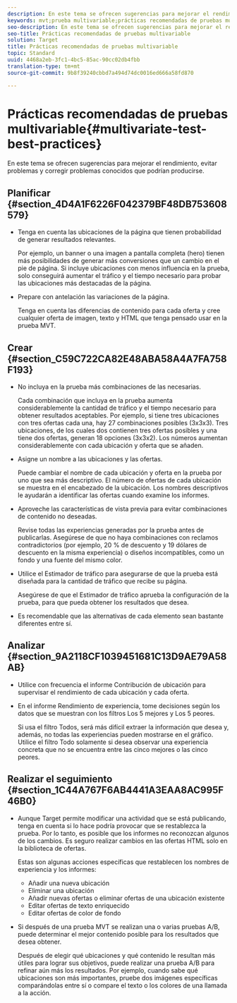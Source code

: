 ```yaml
---
description: En este tema se ofrecen sugerencias para mejorar el rendimiento, evitar problemas y corregir problemas conocidos que podrían producirse.
keywords: mvt;prueba multivariable;prácticas recomendadas de pruebas multivariable;prácticas recomendadas de mvt;combinaciones de mvt;informes de mvt
seo-description: En este tema se ofrecen sugerencias para mejorar el rendimiento, evitar problemas y corregir problemas conocidos que podrían producirse.
seo-title: Prácticas recomendadas de pruebas multivariable
solution: Target
title: Prácticas recomendadas de pruebas multivariable
topic: Standard
uuid: 4468a2eb-3fc1-4bc5-85ac-90cc02db4fbb
translation-type: tm+mt
source-git-commit: 9b8f39240cbbd7a494d74dc0016ed666a58fd870

---
```



# Prácticas recomendadas de pruebas multivariable{#multivariate-test-best-practices}

En este tema se ofrecen sugerencias para mejorar el rendimiento, evitar problemas y corregir problemas conocidos que podrían producirse.

## Planificar   {#section_4D4A1F6226F042379BF48DB753608579}

* Tenga en cuenta las ubicaciones de la página que tienen probabilidad de generar resultados relevantes.

   Por ejemplo, un banner o una imagen a pantalla completa (hero) tienen más posibilidades de generar más conversiones que un cambio en el pie de página. Si incluye ubicaciones con menos influencia en la prueba, solo conseguirá aumentar el tráfico y el tiempo necesario para probar las ubicaciones más destacadas de la página.
* Prepare con antelación las variaciones de la página.

   Tenga en cuenta las diferencias de contenido para cada oferta y cree cualquier oferta de imagen, texto y HTML que tenga pensado usar en la prueba MVT.

## Crear   {#section_C59C722CA82E48ABA58A4A7FA758F193}

* No incluya en la prueba más combinaciones de las necesarias.

   Cada combinación que incluya en la prueba aumenta considerablemente la cantidad de tráfico y el tiempo necesario para obtener resultados aceptables. Por ejemplo, si tiene tres ubicaciones con tres ofertas cada una, hay 27 combinaciones posibles (3x3x3). Tres ubicaciones, de los cuales dos contienen tres ofertas posibles y una tiene dos ofertas, generan 18 opciones (3x3x2). Los números aumentan considerablemente con cada ubicación y oferta que se añaden.
* Asigne un nombre a las ubicaciones y las ofertas.

   Puede cambiar el nombre de cada ubicación y oferta en la prueba por uno que sea más descriptivo. El número de ofertas de cada ubicación se muestra en el encabezado de la ubicación. Los nombres descriptivos le ayudarán a identificar las ofertas cuando examine los informes.
* Aproveche las características de vista previa para evitar combinaciones de contenido no deseadas.

   Revise todas las experiencias generadas por la prueba antes de publicarlas. Asegúrese de que no haya combinaciones con reclamos contradictorios (por ejemplo, 20 % de descuento y 19 dólares de descuento en la misma experiencia) o diseños incompatibles, como un fondo y una fuente del mismo color.
* Utilice el Estimador de tráfico para asegurarse de que la prueba está diseñada para la cantidad de tráfico que recibe su página.

   Asegúrese de que el Estimador de tráfico aprueba la configuración de la prueba, para que pueda obtener los resultados que desea.
* Es recomendable que las alternativas de cada elemento sean bastante diferentes entre sí.

## Analizar   {#section_9A2118CF1039451681C13D9AE79A58AB}

* Utilice con frecuencia el informe Contribución de ubicación para supervisar el rendimiento de cada ubicación y cada oferta.
* En el informe Rendimiento de experiencia, tome decisiones según los datos que se muestran con los filtros Los 5 mejores y Los 5 peores.

   Si usa el filtro Todos, será más difícil extraer la información que desea y, además, no todas las experiencias pueden mostrarse en el gráfico. Utilice el filtro Todo solamente si desea observar una experiencia concreta que no se encuentra entre las cinco mejores o las cinco peores.

## Realizar el seguimiento   {#section_1C44A767F6AB4441A3EAA8AC995F46B0}

* Aunque Target permite modificar una actividad que se está publicando, tenga en cuenta si lo hace podría provocar que se restablezca la prueba. Por lo tanto, es posible que los informes no reconozcan algunos de los cambios. Es seguro realizar cambios en las ofertas HTML solo en la biblioteca de ofertas.

   Estas son algunas acciones específicas que restablecen los nombres de experiencia y los informes:

   * Añadir una nueva ubicación
   * Eliminar una ubicación
   * Añadir nuevas ofertas o eliminar ofertas de una ubicación existente
   * Editar ofertas de texto enriquecido
   * Editar ofertas de color de fondo

* Si después de una prueba MVT se realizan una o varias pruebas A/B, puede determinar el mejor contenido posible para los resultados que desea obtener.

   Después de elegir qué ubicaciones y qué contenido le resultan más útiles para lograr sus objetivos, puede realizar una prueba A/B para refinar aún más los resultados. Por ejemplo, cuando sabe qué ubicaciones son más importantes, pruebe dos imágenes específicas comparándolas entre sí o compare el texto o los colores de una llamada a la acción.

